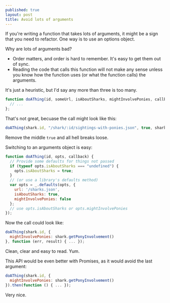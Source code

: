 ```yaml
---
published: true
layout: post
title: Avoid lots of arguments
---
```


If you're writing a function that takes lots of arguments, it might be a sign that you need to refactor. One way is to use an options object.

Why are lots of arguments bad?

- Order matters, and order is hard to remember. It's easy to get them out of sync.
- Reading the code that calls this function will not make any sense unless you know how the function uses (or what the function calls) the arguments.

It's just a heuristic, but I'd say any more than three is too many.

```javascript
function doAThing(id, someUrl, isAboutSharks, mightInvolvePonies, callback) {
  // ...
};
```

That's not great, becuase the call might look like this:

```javascript
doAThing(shark.id, "/shark/:id/sightings-with-ponies.json", true, shark.getPonyInvolvement(), function (err, result) { ... });
```

Remove the middle `true` and all hell breaks loose.

Switching to an arguments object is easy:

```javascript
function doAThing(id, opts, callback) {
  // Provide some defaults for things not passed
  if (typeof opts.isAboutSharks === "undefined") {
    opts.isAboutSharks = true;
  }
  // (or use a library's defaults method)
  var opts = _.defaults(opts, {
    url: '/sharks.json',
    isAboutSharks: true,
    mightInvolvePonies: false
  };
  // use opts.isAboutSharks or opts.mightInvolvePonies
});
```

Now the call could look like:

```javascript
doAThing(shark.id, {
  mightInvolvePonies: shark.getPonyInvolvement()
}, function (err, result) { ... });
```

Clean, clear and easy to read. Yum.

This API would be even better with Promises, as it would avoid the last argument:

```javascript
doAThing(shark.id, {
  mightInvolvePonies: shark.getPonyInvolvement()
}).then(function () { ... });
```

Very nice.
